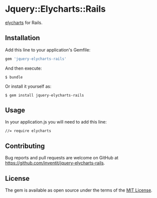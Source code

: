 # Jquery::Elycharts::Rails

[elycharts](https://github.com/voidlabs/elycharts) for Rails.

## Installation

Add this line to your application's Gemfile:

```ruby
gem 'jquery-elycharts-rails'
```

And then execute:

    $ bundle

Or install it yourself as:

    $ gem install jquery-elycharts-rails

## Usage

In your application.js you will need to add this line:

```
//= require elycharts
```

## Contributing

Bug reports and pull requests are welcome on GitHub at https://github.com/inventit/jquery-elycharts-rails.

## License

The gem is available as open source under the terms of the [MIT License](https://opensource.org/licenses/MIT).

